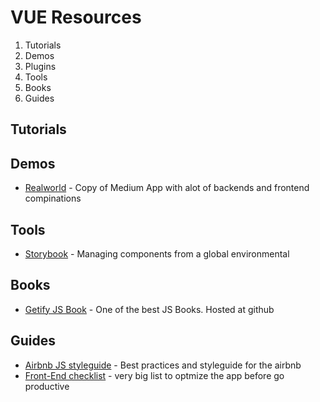 # VUE Resources

 1. Tutorials
 2. Demos
 3. Plugins
 4. Tools
 5. Books
 6. Guides

## Tutorials

## Demos
- [Realworld](https://github.com/gothinkster/realworld) - Copy of Medium App with alot of backends and frontend compinations

## Tools
- [Storybook](https://storybook.js.org/) - Managing components from a global environmental

## Books
- [Getify JS Book](https://github.com/getify/You-Dont-Know-JS) - One of the best JS Books. Hosted at github

## Guides
- [Airbnb JS styleguide](https://github.com/airbnb/javascript) - Best practices and styleguide for the airbnb
- [Front-End checklist](https://github.com/thedaviddias/Front-End-Checklist) - very big list to optmize the app before go productive
<!--stackedit_data:
eyJoaXN0b3J5IjpbLTYzOTQxMDU4OCwtMTAzMzMwODYzMiwyMz
AxMzM1ODQsMTQ2OTI2OTAzMCw1MTY1MTc4NTEsOTIzNjMxNDgy
LC0xMzg5OTc5OTg5LC0xNzY0ODYyNDk0LDEwMDM3Mzg0ODNdfQ
==
-->